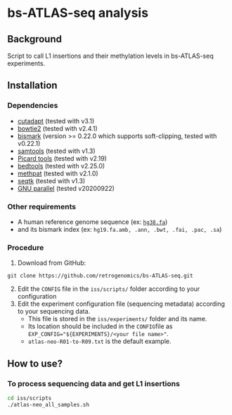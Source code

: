 # bs-ATLAS-seq analysis
## Background
Script to call L1 insertions and their methylation levels in bs-ATLAS-seq experiments.

## Installation
### Dependencies
- [cutadapt](https://github.com/marcelm/cutadapt) (tested with v3.1)
- [bowtie2](http://bowtie-bio.sourceforge.net/bowtie2/index.shtml) (tested with v2.4.1)
- [bismark](https://github.com/FelixKrueger/Bismark) (version >= 0.22.0 which supports soft-clipping, tested with v0.22.1)
- [samtools](http://www.htslib.org) (tested with v1.3)
- [Picard tools](http://broadinstitute.github.io/picard/) (tested with v2.19)
- [bedtools](https://github.com/arq5x/bedtools2) (tested with v2.25.0)
- [methpat](https://bjpop.github.io/methpat/) (tested with v2.1.0)
- [seqtk](https://github.com/lh3/seqtk) (tested with v1.3)
- [GNU parallel](https://www.gnu.org/software/parallel/) (tested v20200922)

### Other requirements
- A human reference genome sequence (ex: [`hg38.fa`](https://hgdownload.soe.ucsc.edu/goldenPath/hg38/bigZips/))
- and its bismark index (ex: `hg19.fa.amb, .ann, .bwt, .fai, .pac, .sa`)

### Procedure

1. Download from GitHub:
```
git clone https://github.com/retrogenomics/bs-ATLAS-seq.git
```
2. Edit the `CONFIG` file in the `iss/scripts/` folder according to your configuration
3. Edit the experiment configuration file (sequencing metadata) according to your sequencing data.
   - This file is stored in the `iss/experiments/` folder and its name.
   - Its location should be included in the `CONFIG`file as `EXP_CONFIG="${EXPERIMENTS}/<your file name>"`.
   - `atlas-neo-R01-to-R09.txt` is the default example.

## How to use?
### To process sequencing data and get L1 insertions
```bash
cd iss/scripts
./atlas-neo_all_samples.sh
```
